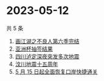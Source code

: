 # 2023-05-12

共 5 条

<!-- BEGIN -->
<!-- 最后更新时间 Fri May 12 2023 09:55:59 GMT+0800 (China Standard Time) -->

1. [画江湖之不良人第六季完结](https://www.zhihu.com/search?q=%E7%94%BB%E6%B1%9F%E6%B9%96%E4%B9%8B%E4%B8%8D%E8%89%AF%E4%BA%BA%E7%AC%AC%E5%85%AD%E5%AD%A3%E5%AE%8C%E7%BB%93)
1. [亚洲杯抽签结果](https://www.zhihu.com/search?q=%E4%BA%9A%E6%B4%B2%E6%9D%AF%E6%8A%BD%E7%AD%BE%E7%BB%93%E6%9E%9C)
1. [四川泸定深夜突发多次地震](https://www.zhihu.com/search?q=%E5%9B%9B%E5%B7%9D%E6%B3%B8%E5%AE%9A%E6%B7%B1%E5%A4%9C%E7%AA%81%E5%8F%91%E5%A4%9A%E6%AC%A1%E5%9C%B0%E9%9C%87)
1. [汶川地震十五周年](https://www.zhihu.com/search?q=%E6%B1%B6%E5%B7%9D%E5%9C%B0%E9%9C%87%E5%8D%81%E4%BA%94%E5%91%A8%E5%B9%B4)
1. [5 月 15 日起全面恢复口岸快捷通关](https://www.zhihu.com/search?q=5%20%E6%9C%88%2015%20%E6%97%A5%E8%B5%B7%E5%85%A8%E9%9D%A2%E6%81%A2%E5%A4%8D%E5%8F%A3%E5%B2%B8%E5%BF%AB%E6%8D%B7%E9%80%9A%E5%85%B3)

<!-- END -->
